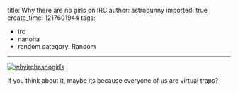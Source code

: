 title: Why there are no girls on IRC
author: astrobunny
imported: true
create_time: 1217601944
tags:
- irc
- nanoha
- random
category: Random
---
 [![](wp-uploads/2008/08/whyirchasnogirls-500x875.png "whyirchasnogirls")](https://www.astrobunny.net/wp-content/uploads/2008/08/whyirchasnogirls.png)  
  
If you think about it, maybe its because everyone of us are virtual traps?